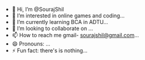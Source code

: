 - 👋 Hi, I’m @SourajShil
- 👀 I’m interested in online games and coding...
- 🌱 I’m currently learning BCA in ADTU...
- 💞️ I’m looking to collaborate on ...
- 📫 How to reach me gmail- sourajshil@gmail.com...
- 😄 Pronouns: ...
- ⚡ Fun fact: there's is nothing...

<!---
SourajShil/SourajShil is a ✨ special ✨ repository because its `README.md` (this file) appears on your GitHub profile.
You can click the Preview link to take a look at your changes.
--->
